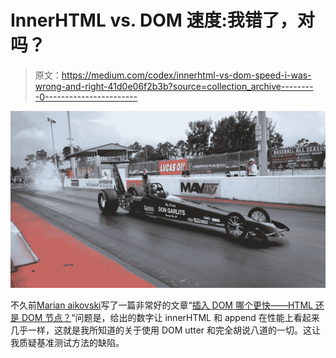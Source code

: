 # InnerHTML vs. DOM 速度:我错了，对吗？

> 原文：<https://medium.com/codex/innerhtml-vs-dom-speed-i-was-wrong-and-right-41d0e06f2b3b?source=collection_archive---------0----------------------->

![](img/798bf2d5c1248d77a36035eaa34ec192.png)

不久前[Marian aikovski](https://medium.com/u/a87faeb8b9d?source=post_page-----41d0e06f2b3b--------------------------------)写了一篇非常好的文章“[插入 DOM 哪个更快——HTML 还是 DOM 节点？](/codex/what-is-faster-to-insert-into-dom-html-or-dom-nodes-ff11586f8570)“问题是，给出的数字让 innerHTML 和 append 在性能上看起来几乎一样，这就是我所知道的关于使用 DOM utter 和完全胡说八道的一切。这让我质疑基准测试方法的缺陷。